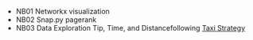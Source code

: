 - NB01 Networkx visualization
- NB02 Snap.py pagerank 
- NB03 Data Exploration Tip, Time, and Distancefollowing [Taxi Strategy](https://github.com/jArumugam/taxi-strategy/tree/master/ipython)  

